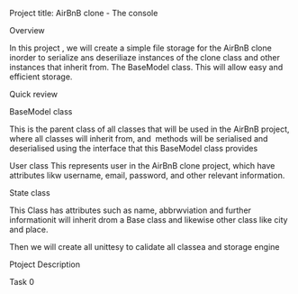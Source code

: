 Project title: AirBnB clone - The console

Overview

In this project , we will create a simple file storage for the AirBnB clone inorder to serialize ans deseriliaze instances of the clone class and other instances that inherit from. The BaseModel class. This will allow easy and efficient storage.


Quick review

BaseModel class

This is the parent class of all classes that will be used in the AirBnB project, where all classes will inherit from, and  methods will be serialised and deserialised using the interface that this BaseModel class provides


User class
This represents user in the AirBnB clone project, which have attributes likw username, email, password, and other relevant information.

State class

This Class has attributes such as name, abbrwviation and further informationit will inherit drom a Base class and likewise other class like city and place.

Then we will create all unittesy to calidate all classea and storage engine

Ptoject Description

Task 0
 	
